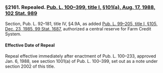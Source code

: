 ### §2161. Repealed. [Pub. L. 100–399, title I, §101(a), Aug. 17, 1988, 102 Stat. 989](/statviewer.htm?volume=102&page=989) ###

Section, Pub. L. 92–181, title IV, §4.9A, as added [Pub. L. 99–205, title I, §105, Dec. 23, 1985, 99 Stat. 1687](/statviewer.htm?volume=99&page=1687), authorized a central reserve for Farm Credit System.

#### Effective Date of Repeal ####

Repeal effective immediately after enactment of Pub. L. 100–233, approved Jan. 6, 1988, see section 1001(a) of Pub. L. 100–399, set out as a note under section 2002 of this title.